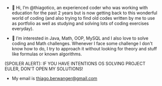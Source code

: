 - 👋 Hi, I’m @thiagotico, an experienced coder who was working with education for the past 2 years but is now getting back to this wonderful world of coding (and also trying to find old codes written by me to use as portfolio as well as studying and solving lots of coding exercises everyday).

- 👀 I’m interested in Java, Math, OOP, MySQL and I also love to solve coding and Math challenges. Whenever I face some challenge I don't know how to do, I try to approach it without looking for theory and stuff like formulas or known algorithms.

(SPOILER ALERT): 
IF YOU HAVE INTENTIONS OS SOLVING PROJECT EULER, DON'T OPEN MY SOLUTIONS!

- My email is thiago.berwanger@gmail.com
